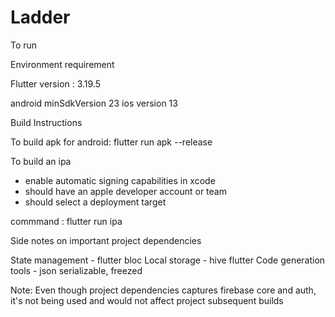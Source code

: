 # Ladder

To run

Environment requirement

Flutter version : 3.19.5

android minSdkVersion 23
ios version 13

Build Instructions

To build apk for android: flutter run apk --release

To build an ipa

- enable automatic signing capabilities in xcode
- should have an apple developer account or team
- should select a deployment target

commmand : flutter run ipa

Side notes on important project dependencies

State management - flutter bloc
Local storage - hive flutter
Code generation tools - json serializable, freezed

Note:
Even though project dependencies captures firebase core and auth, it's not being used
and would not affect project subsequent builds
